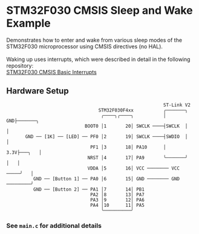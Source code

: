 # STM32F030 CMSIS Sleep and Wake Example
Demonstrates how to enter and wake from various sleep modes of the STM32F030 microprocessor using CMSIS directives (no HAL).<br>
<br>
Waking up uses interrupts, which were described in detail in the following repository:<br>
[STM32F030 CMSIS Basic Interrupts](https://github.com/EZdenki/STM32F030-CMSIS-Basic-Interrupts)<br>

## Hardware Setup
```
                                                          ST-Link V2 
                                  STM32F030F4xx           ╭───────╮     
                                   ╭────╮╭────╮           │    GND├───────╮
                             BOOT0 │1       20│ SWCLK ────┤SWCLK  │       │
       GND ── [1K] ── [LED] ── PF0 │2       19│ SWCLK ────┤SWDIO  │       │
                               PF1 │3       18│ PA10      │   3.3V├───╮   │
                              NRST │4       17│ PA9       ╰───────╯   │   │
                              VDDA │5       16│ VCC ──────── VCC ─────╯   │
          GND ── [Button 1] ── PA0 │6       15│ GND ──────── GND ─────────╯
          GND ── [Button 2] ── PA1 │7       14│ PB1
                               PA2 │8       13│ PA7
                               PA3 │9       12│ PA6
                               PA4 │10      11│ PA5
                                   ╰──────────╯
```

### See ```main.c``` for additional details
